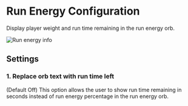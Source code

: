 # Run Energy Configuration
Display player weight and run time remaining in the run energy orb.

![Run energy info](https://i.imgur.com/SH6GXwR.png)

## Settings
### 1. Replace orb text with run time left
(Default Off) This option allows the user to show run time remaining in seconds instead of run energy percentage in the run energy orb.